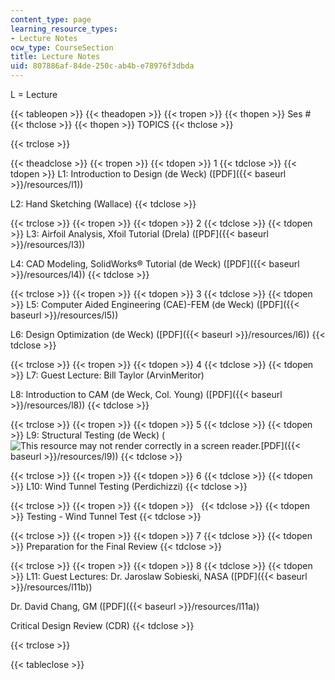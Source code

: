```yaml
---
content_type: page
learning_resource_types:
- Lecture Notes
ocw_type: CourseSection
title: Lecture Notes
uid: 807886af-84de-250c-ab4b-e78976f3dbda
---
```


L = Lecture

{{< tableopen >}}
{{< theadopen >}}
{{< tropen >}}
{{< thopen >}}
Ses #
{{< thclose >}}
{{< thopen >}}
TOPICS
{{< thclose >}}

{{< trclose >}}

{{< theadclose >}}
{{< tropen >}}
{{< tdopen >}}
1
{{< tdclose >}}
{{< tdopen >}}
L1: Introduction to Design (de Weck) ([PDF]({{< baseurl >}}/resources/l1))  
  
L2: Hand Sketching (Wallace)
{{< tdclose >}}

{{< trclose >}}
{{< tropen >}}
{{< tdopen >}}
2
{{< tdclose >}}
{{< tdopen >}}
L3: Airfoil Analysis, Xfoil Tutorial (Drela) ([PDF]({{< baseurl >}}/resources/l3))  
  
L4: CAD Modeling, SolidWorks® Tutorial (de Weck) ([PDF]({{< baseurl >}}/resources/l4))
{{< tdclose >}}

{{< trclose >}}
{{< tropen >}}
{{< tdopen >}}
3
{{< tdclose >}}
{{< tdopen >}}
L5: Computer Aided Engineering (CAE)-FEM (de Weck) ([PDF]({{< baseurl >}}/resources/l5))  
  
L6: Design Optimization (de Weck) ([PDF]({{< baseurl >}}/resources/l6))
{{< tdclose >}}

{{< trclose >}}
{{< tropen >}}
{{< tdopen >}}
4
{{< tdclose >}}
{{< tdopen >}}
L7: Guest Lecture: Bill Taylor (ArvinMeritor)  
  
L8: Introduction to CAM (de Weck, Col. Young) ([PDF]({{< baseurl >}}/resources/l8))
{{< tdclose >}}

{{< trclose >}}
{{< tropen >}}
{{< tdopen >}}
5
{{< tdclose >}}
{{< tdopen >}}
L9: Structural Testing (de Weck) (![This resource may not render correctly in a screen reader.](/images/inacessible.gif)[PDF]({{< baseurl >}}/resources/l9))
{{< tdclose >}}

{{< trclose >}}
{{< tropen >}}
{{< tdopen >}}
6
{{< tdclose >}}
{{< tdopen >}}
L10: Wind Tunnel Testing (Perdichizzi)
{{< tdclose >}}

{{< trclose >}}
{{< tropen >}}
{{< tdopen >}}
 
{{< tdclose >}}
{{< tdopen >}}
Testing - Wind Tunnel Test
{{< tdclose >}}

{{< trclose >}}
{{< tropen >}}
{{< tdopen >}}
7
{{< tdclose >}}
{{< tdopen >}}
Preparation for the Final Review
{{< tdclose >}}

{{< trclose >}}
{{< tropen >}}
{{< tdopen >}}
8
{{< tdclose >}}
{{< tdopen >}}
L11: Guest Lectures: Dr. Jaroslaw Sobieski, NASA ([PDF]({{< baseurl >}}/resources/l11b))  
  
Dr. David Chang, GM ([PDF]({{< baseurl >}}/resources/l11a))  
  
Critical Design Review (CDR)
{{< tdclose >}}

{{< trclose >}}

{{< tableclose >}}